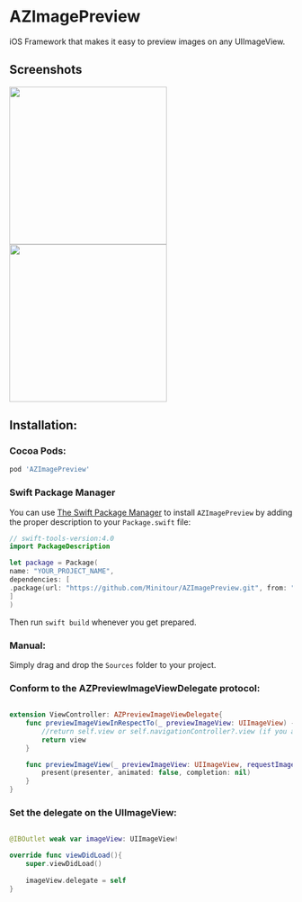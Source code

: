 # AZImagePreview
iOS Framework that makes it easy to preview images on any UIImageView.

## Screenshots
<img src="Screenshots/sc1.gif" width="280" /> <img src="Screenshots/sc2.gif" width="280" /> 


## Installation:

### Cocoa Pods:

```bash
pod 'AZImagePreview'
```

### Swift Package Manager

You can use [The Swift Package Manager](https://swift.org/package-manager) to install `AZImagePreview` by adding the proper description to your `Package.swift` file:

```swift
// swift-tools-version:4.0
import PackageDescription

let package = Package(
name: "YOUR_PROJECT_NAME",
dependencies: [
.package(url: "https://github.com/Minitour/AZImagePreview.git", from: "1.2.1"),
]
)
```
Then run `swift build` whenever you get prepared.

### Manual:

Simply drag and drop the ```Sources``` folder to your project.


### Conform to the AZPreviewImageViewDelegate protocol:

```swift

extension ViewController: AZPreviewImageViewDelegate{
    func previewImageViewInRespectTo(_ previewImageView: UIImageView) -> UIView? {
        //return self.view or self.navigationController?.view (if you are using a navigation controller.
        return view
    }

    func previewImageView(_ previewImageView: UIImageView, requestImagePreviewWithPreseneter presenter: AZImagePresenterViewController) {
        present(presenter, animated: false, completion: nil)
    }
}

```

### Set the delegate on the UIImageView:

```swift

@IBOutlet weak var imageView: UIImageView!

override func viewDidLoad(){
    super.viewDidLoad()
    
    imageView.delegate = self
}

```
